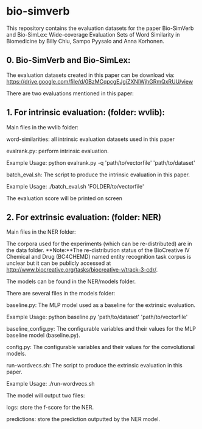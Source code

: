 # bio-simverb
This repository contains the evaluation datasets for the paper Bio-SimVerb and Bio-SimLex: Wide-coverage Evaluation Sets of Word Similarity in Biomedicine by Billy Chiu, Sampo Pyysalo and Anna Korhonen.

## 0. Bio-SimVerb and Bio-SimLex:
The evaluation datasets created in this paper can be download via: https://drive.google.com/file/d/0BzMCqpcgEJgiZXNIWjhGRmQxRUU/view

There are two evaluations mentioned in this paper: 

## 1. For intrinsic evaluation: (folder: wvlib): 
Main files in the wvlib folder:

word-similarities: all intrinsic evaluation datasets used in this paper

evalrank.py: perform intrinsic evaluation.

Example Usage: python evalrank.py -q 'path/to/vectorfile' 'path/to/dataset' 

batch_eval.sh: The script to produce the intrinsic evaluation in this paper. 

Example Usage: ./batch_eval.sh 'FOLDER/to/vectorfile'

The evaluation score will be printed on screen

## 2. For extrinsic evaluation: (folder: NER)

Main files in the NER folder:

The corpora used for the experiments (which can be re-distributed) are in the data folder.
**Note:**The re-distribution status of the BioCreative IV Chemical and Drug (BC4CHEMD) named entity recognition task corpus is unclear but it can be publicly accessed at http://www.biocreative.org/tasks/biocreative-v/track-3-cdr/.

The models can be found in the NER/models folder.

There are several files in the models folder:

baseline.py: The MLP model used as a baseline for the extrinsic evaluation.

Example Usage: python baseline.py 'path/to/dataset' 'path/to/vectorfile'

baseline_config.py: The configurable variables and their values for the MLP baseline model (baseline.py).

config.py: The configurable variables and their values for the convolutional models.

run-wordvecs.sh: The script to produce the extrinsic evaluation in this paper. 

Example Usage: ./run-wordvecs.sh

The model will output two files:

logs: store the f-score for the NER. 

predictions: store the prediction outputted by the NER model.
